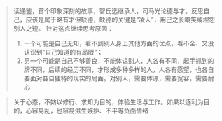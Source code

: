 > 读通鉴，首个印象深刻的故事，智氏选继承人，司马光论德与才。反思自己，应该是属于略有才但缺德，缺德的关键是“凌人”，用己之长嘲笑或埋怨别人之短。
> 针对这点继续思考原因：
> 1. 一个可能是自己无知，看不到别人身上其他方面的优点，看不全、又没认识到”自己知道的有局限“；
> 2. 另一个可能是自己不够善良，不能体谅别人，人各有不同，起手抓到的牌不同，后续的经历不同，才形成多种多样的人，人各有愿望，也各自要面对各自独特的现实的局面。对别人，需要体谅，需要宽容，需要耐心


> 关于心态，不妨以修行、求知为目的，体验生活与工作。如果以逐利为目的，心容易乱，也容易滋生嫉妒、不平等负面情绪
